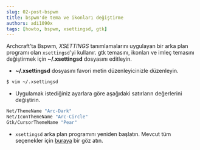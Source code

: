 ```yaml
---
slug: 02-post-bspwm
title: bspwm'de tema ve ikonları değiştirme
authors: adi1090x
tags: [howto, bspwm, xsettingsd, gtk]
---
```


Archcraft'ta Bspwm, *XSETTINGS* tanımlamalarını uygulayan bir arka plan programı olan `xsettingsd`'yi kullanır.
gtk temasını, ikonları ve imleç temasını değiştirmek için  **~/.xsettingsd** dosyasını editleyin.

-  **~/.xsettingsd** dosyasını favori metin düzenleyicinizle düzenleyin.

```bash
$ vim ~/.xsettingsd
```

<!--truncate-->
  
- Uygulamak istediğiniz ayarlara göre aşağıdaki satırların değerlerini değiştirin.

```bash
Net/ThemeName "Arc-Dark"
Net/IconThemeName "Arc-Circle"
Gtk/CursorThemeName "Pear"
```

- `xsettingsd` arka plan programını yeniden başlatın. Mevcut tüm seçenekler için [buraya](https://github.com/derat/xsettingsd/wiki/Settings) bir göz atın.
